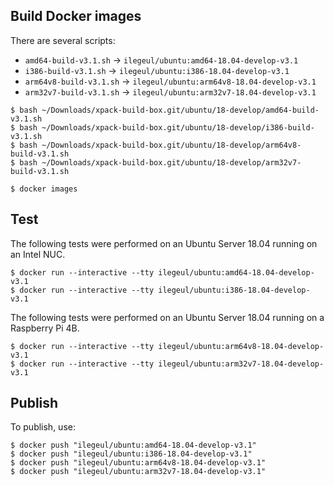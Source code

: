 
## Build Docker images

There are several scripts:

- `amd64-build-v3.1.sh` -> `ilegeul/ubuntu:amd64-18.04-develop-v3.1`
- `i386-build-v3.1.sh` -> `ilegeul/ubuntu:i386-18.04-develop-v3.1`
- `arm64v8-build-v3.1.sh` -> `ilegeul/ubuntu:arm64v8-18.04-develop-v3.1`
- `arm32v7-build-v3.1.sh` -> `ilegeul/ubuntu:arm32v7-18.04-develop-v3.1`

```console
$ bash ~/Downloads/xpack-build-box.git/ubuntu/18-develop/amd64-build-v3.1.sh
$ bash ~/Downloads/xpack-build-box.git/ubuntu/18-develop/i386-build-v3.1.sh
$ bash ~/Downloads/xpack-build-box.git/ubuntu/18-develop/arm64v8-build-v3.1.sh
$ bash ~/Downloads/xpack-build-box.git/ubuntu/18-develop/arm32v7-build-v3.1.sh

$ docker images
```

## Test

The following tests were performed on an Ubuntu Server
18.04 running on an Intel NUC.

```console
$ docker run --interactive --tty ilegeul/ubuntu:amd64-18.04-develop-v3.1
$ docker run --interactive --tty ilegeul/ubuntu:i386-18.04-develop-v3.1
```

The following tests were performed on an Ubuntu Server
18.04 running on a Raspberry Pi 4B.

```console
$ docker run --interactive --tty ilegeul/ubuntu:arm64v8-18.04-develop-v3.1
$ docker run --interactive --tty ilegeul/ubuntu:arm32v7-18.04-develop-v3.1
```

## Publish

To publish, use:

```console
$ docker push "ilegeul/ubuntu:amd64-18.04-develop-v3.1"
$ docker push "ilegeul/ubuntu:i386-18.04-develop-v3.1"
$ docker push "ilegeul/ubuntu:arm64v8-18.04-develop-v3.1"
$ docker push "ilegeul/ubuntu:arm32v7-18.04-develop-v3.1"
```
